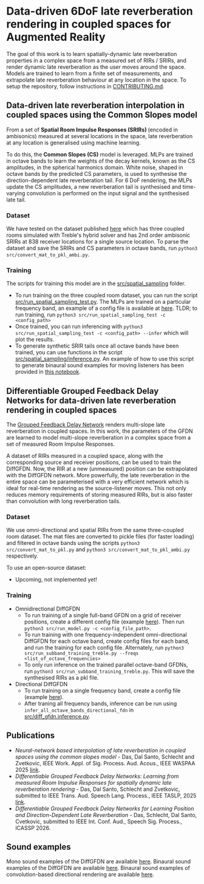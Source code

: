 # Data-driven 6DoF late reverberation rendering in coupled spaces for Augmented Reality

The goal of this work is to learn spatially-dynamic late reverberation properties in a complex space from a measured set of RIRs / SRIRs, and render dynamic late reverberation as the user moves around the space. Models are trained to learn from a finite set of measurements, and extrapolate late reverberation behaviour at any location in the space. To setup the repository, follow instructions in [CONTRIBUTING.md](CONTRIBUTING.md).

## Data-driven late reverberation interpolation in coupled spaces using the Common Slopes model

From a set of <b> Spatial Room Impulse Responses (SRIRs) </b> (encoded in ambisonics) measured at several locations in the space, late reverberation at any location is generalised using machine learning.

To do this, the <b>Common Slopes (CS)</b> model is leveraged. MLPs are trained in octave bands to learn the weights of the decay kernels, known as the CS amplitudes, in the spherical harmonics domain. White noise, shaped in octave bands by the predicted CS parameters, is used to synthesise the direction-dependent late reverberation tail. For 6 DoF rendering, the MLPs update the CS amplitudes, a new reverberation tail is synthesised and time-varying convolution is performed on the input signal and the synthesised late tail.

### Dataset

We have tested on the dataset published [here](https://zenodo.org/records/13338346) which has three coupled rooms simulated with Treble's hybrid solver and has 2nd order ambisonic SRIRs at 838 receiver locations for a single source location. To parse the dataset and save the SRIRs and CS parameters in octave bands, run `python3 src/convert_mat_to_pkl_ambi.py`.

### Training

The scripts for training this model are in the [src/spatial_sampling](src/spatial_sampling/) folder. 
- To run training on the three coupled room dataset, you can run the script [src/run_spatial_sampling_test.py](src/run_spatial_sampling_test.py). The MLPs are trained on a particular frequency band, an example of a config file is available at [here](data/config/spatial_sampling/treble_data_grid_training_500Hz_directional_spatial_sampling_test.yml). TLDR; to run training, run `python3 src/run_spatial_sampling_test -c <config_path>`
- Once trained, you can run inferencing with `python3 src/run_spatial_sampling_test -c <config_path> --infer` which will plot the results.
- To generate synthetic SRIR tails once all octave bands have been trained, you can use functions in the script [src/spatial_sampling/inference.py](src/spatial_sampling/inference.py). An example of how to use this script to generate binaural sound examples for moving listeners has been provided in [this notebook](notebooks/create_binaural_sound_examples.ipynb).


## Differentiable Grouped Feedback Delay Networks for data-driven late reverberation rendering in coupled spaces

The [Grouped Feedback Delay Network](https://github.com/orchidas/GFDN) renders multi-slope late reverberation in coupled spaces. In this work, the parameters of the GFDN are learned to model multi-slope reverberation in a complex space from a set of measured Room Impulse Responses. 


A dataset of RIRs measured in a coupled space, along with the corresponding source and receiver positions, can be used to train the DiffGFDN. Now, the RIR at a new (unmeasured) position can be extrapolated with the DiffGFDN network. More powerfully, the late reverberation in the entire space can be parameterised with a very efficient network which is ideal for real-time rendering as the source-listener moves. This not only
reduces memory requirements of storing measured RIRs, but is also faster than convolution with long reverberation tails.

### Dataset

We use omni-directional and spatial RIRs from the same three-coupled room dataset. The mat files are converted to pickle files (for faster loading) and filtered in octave bands using the scripts `python3 src/convert_mat_to_pkl.py` and `python3 src/convert_mat_to_pkl_ambi.py` respectively.

<!--Additionally, we have tools for generating a synthetic dataset of coupled rooms by shaping noise (see [gdalsanto/slope2noise](https://github.com/gdalsanto/slope2noise/blob/main/config/rir_synthesis_coupled_room.yml)). 

To generate your own synthetic datasets,
- Set up the submodules (see [CONTRIBUTING.md](CONTRIBUTING.md)). 
- Navigate to `submodules/slope2rir` and run `python3 main.py -c <config_path>`. An example of a config file to generate a coupled room dataset is available [here]( submodules/slope2rir/config/rir_synthesis_coupled_room_single_batch.yml).

To work with the files that we have tested on, use `git lfs`.
- Install with `brew install git lfs`
- Go to repo, and run `git lfs install`
- Add the appropriate file with `git lfs track <filepath>`
- Add and commit the file. Push it to origin.
- To download files tracked with LFS, run `git lfs pull origin <branch_name>` -->

To use an open-source dataset:
- Upcoming, not implemented yet!

### Training

- Omnidirectional DiffGFDN
	- To run training of a single full-band GFDN on a grid of receiver positions, create a different config file (example [here](./data/config/treble_data_grid_training_full_band_colorless_loss.yml)). Then run `python3 src/run_model.py -c <config_file_path>`. 
	- To run training with one frequency-independent omni-directional DiffGFDN for each octave band, create config files for each band, and run the training for each config file. Alternately, run `python3 src/run_subband_training_treble.py --freqs <list_of_octave_frequencies>`
	- To only run inference on the trained parallel octave-band GFDNs, run `python3 src/run_subband_training_treble.py`. This will save the synthesised RIRs as a pkl file.
- Directional DiffGFDN
	- To run training on a single frequency band, create a config file (example [here](./data/config/directional_fdn/treble_data_grid_training_1000Hz_directional_fdn_grid_res=0.6m.yml)).
	- After traning all frequency bands, inference can be run using `infer_all_octave_bands_directional_fdn` in [src/diff_gfdn.inference.py](src/diff_gfdn/inference.py).


## Publications

- <i>Neural-network based interpolation of late reverberation in coupled spaces using the common slopes model</i> - Das, Dal Santo, Schlecht and Zvetkovic, IEEE Work. Appl. of Sig. Process. Aud. Acous., IEEE WASPAA 2025 [link](https://kclpure.kcl.ac.uk/portal/en/publications/neural-network-based-interpolation-of-late-reverberation-in-coupl).
- <i>Differentiable Grouped Feedback Delay Networks: Learning from measured Room Impulse Responses for spatially dynamic late reverberation rendering</i> - Das, Dal Santo, Schlecht and Zvetkovic, submitted to IEEE Trans. Aud. Speech Lang. Process., IEEE TASLP, 2025 [link](https://arxiv.org/html/2508.06686v1).
- <i> Differentiable Grouped Feedback Delay Networks for Learning Position and Direction-Dependent Late Reverberation</i> - Das, Schlecht, Dal Santo, Cvetkovic, submitted to IEEE Int. Conf. Aud., Speech Sig. Process., ICASSP 2026.



## Sound examples

Mono sound examples of the DiffGFDN are available [here](https://ccrma.stanford.edu/~orchi/FDN/GFDN/DiffGFDN/). Binaural sound examples of the DiffGFDN are available [here](https://ccrma.stanford.edu/∼orchi/FDN/GFDN/DiffGFDN/ICASSP26/). Binaural sound examples of convolution-based directional rendering are available [here](https://ccrma.stanford.edu/∼orchi/FDN/GFDN/DiffGFDN/WASPAA25/). 
